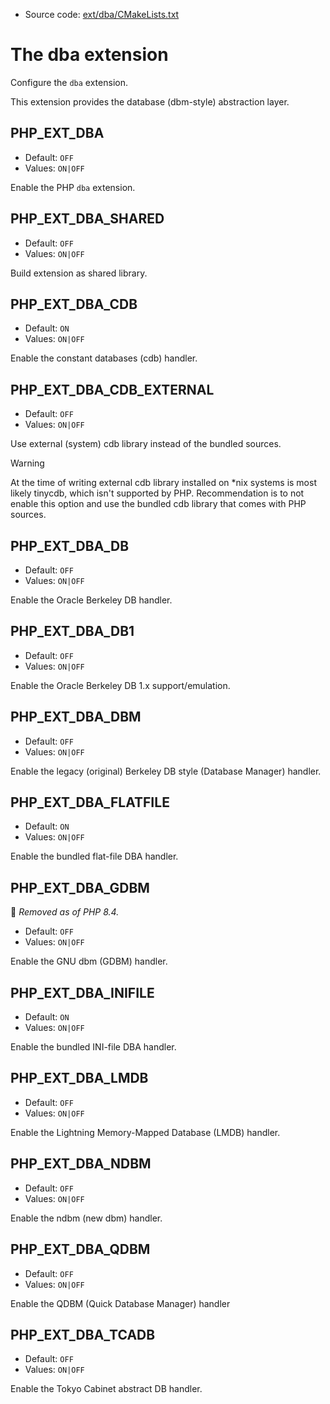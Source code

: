 <!-- This is auto-generated file. -->
* Source code: [ext/dba/CMakeLists.txt](https://github.com/petk/php-build-system/blob/master/cmake/ext/dba/CMakeLists.txt)

# The dba extension

Configure the `dba` extension.

This extension provides the database (dbm-style) abstraction layer.

## PHP_EXT_DBA

* Default: `OFF`
* Values: `ON|OFF`

Enable the PHP `dba` extension.

## PHP_EXT_DBA_SHARED

* Default: `OFF`
* Values: `ON|OFF`

Build extension as shared library.

## PHP_EXT_DBA_CDB

* Default: `ON`
* Values: `ON|OFF`

Enable the constant databases (cdb) handler.

## PHP_EXT_DBA_CDB_EXTERNAL

* Default: `OFF`
* Values: `ON|OFF`

Use external (system) cdb library instead of the bundled sources.

> [!WARNING]
> At the time of writing external cdb library installed on \*nix systems is most
> likely tinycdb, which isn't supported by PHP. Recommendation is to not enable
> this option and use the bundled cdb library that comes with PHP sources.

## PHP_EXT_DBA_DB

* Default: `OFF`
* Values: `ON|OFF`

Enable the Oracle Berkeley DB handler.

## PHP_EXT_DBA_DB1

* Default: `OFF`
* Values: `ON|OFF`

Enable the Oracle Berkeley DB 1.x support/emulation.

## PHP_EXT_DBA_DBM

* Default: `OFF`
* Values: `ON|OFF`

Enable the legacy (original) Berkeley DB style (Database Manager) handler.

## PHP_EXT_DBA_FLATFILE

* Default: `ON`
* Values: `ON|OFF`

Enable the bundled flat-file DBA handler.

## PHP_EXT_DBA_GDBM

:red_circle: *Removed as of PHP 8.4.*

* Default: `OFF`
* Values: `ON|OFF`

Enable the GNU dbm (GDBM) handler.

## PHP_EXT_DBA_INIFILE

* Default: `ON`
* Values: `ON|OFF`

Enable the bundled INI-file DBA handler.

## PHP_EXT_DBA_LMDB

* Default: `OFF`
* Values: `ON|OFF`

Enable the Lightning Memory-Mapped Database (LMDB) handler.

## PHP_EXT_DBA_NDBM

* Default: `OFF`
* Values: `ON|OFF`

Enable the ndbm (new dbm) handler.

## PHP_EXT_DBA_QDBM

* Default: `OFF`
* Values: `ON|OFF`

Enable the QDBM (Quick Database Manager) handler

## PHP_EXT_DBA_TCADB

* Default: `OFF`
* Values: `ON|OFF`

Enable the Tokyo Cabinet abstract DB handler.
